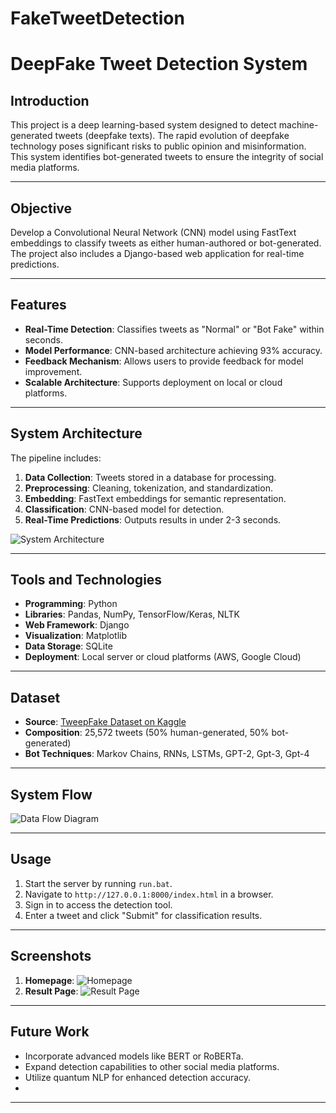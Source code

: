 # FakeTweetDetection
# DeepFake Tweet Detection System

## Introduction
This project is a deep learning-based system designed to detect machine-generated tweets (deepfake texts). The rapid evolution of deepfake technology poses significant risks to public opinion and misinformation. This system identifies bot-generated tweets to ensure the integrity of social media platforms.

---

## Objective
Develop a Convolutional Neural Network (CNN) model using FastText embeddings to classify tweets as either human-authored or bot-generated. The project also includes a Django-based web application for real-time predictions.

---

## Features
- **Real-Time Detection**: Classifies tweets as "Normal" or "Bot Fake" within seconds.
- **Model Performance**: CNN-based architecture achieving 93% accuracy.
- **Feedback Mechanism**: Allows users to provide feedback for model improvement.
- **Scalable Architecture**: Supports deployment on local or cloud platforms.

---

## System Architecture
The pipeline includes:
1. **Data Collection**: Tweets stored in a database for processing.
2. **Preprocessing**: Cleaning, tokenization, and standardization.
3. **Embedding**: FastText embeddings for semantic representation.
4. **Classification**: CNN-based model for detection.
5. **Real-Time Predictions**: Outputs results in under 2-3 seconds.

![System Architecture](path/to/system-architecture-image)

---

## Tools and Technologies
- **Programming**: Python
- **Libraries**: Pandas, NumPy, TensorFlow/Keras, NLTK
- **Web Framework**: Django
- **Visualization**: Matplotlib
- **Data Storage**: SQLite
- **Deployment**: Local server or cloud platforms (AWS, Google Cloud)

---

## Dataset
- **Source**: [TweepFake Dataset on Kaggle](https://www.kaggle.com/datasets/mtesconi/twitter-deep-fake-text)
- **Composition**: 25,572 tweets (50% human-generated, 50% bot-generated)
- **Bot Techniques**: Markov Chains, RNNs, LSTMs, GPT-2, Gpt-3, Gpt-4

---

## System Flow

![Data Flow Diagram](path/to/data-flow-diagram)

---



## Usage
1. Start the server by running `run.bat`.
2. Navigate to `http://127.0.0.1:8000/index.html` in a browser.
3. Sign in to access the detection tool.
4. Enter a tweet and click "Submit" for classification results.

---

## Screenshots
1. **Homepage**:
   ![Homepage](path/to/homepage-screenshot)
2. **Result Page**:
   ![Result Page](path/to/result-page-screenshot)

---

## Future Work
- Incorporate advanced models like BERT or RoBERTa.
- Expand detection capabilities to other social media platforms.
- Utilize quantum NLP for enhanced detection accuracy.
- 
---


